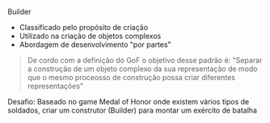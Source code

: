 Builder

- Classificado pelo propósito de criação
- Utilizado na criação de objetos complexos
- Abordagem de desenvolvimento "por partes"

> De cordo com a definição do GoF o objetivo desse padrão é:
> "Separar a construção de um objeto complexo da sua representação de modo que o mesmo proceosso de construção possa criar diferentes representações"

Desafio: Baseado no game Medal of Honor onde existem vários tipos de soldados, criar um construtor (Builder) para montar um exército de batalha
